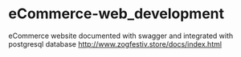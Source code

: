 # eCommerce-web_development
eCommerce website documented with swagger and integrated with postgresql database
http://www.zogfestiv.store/docs/index.html
